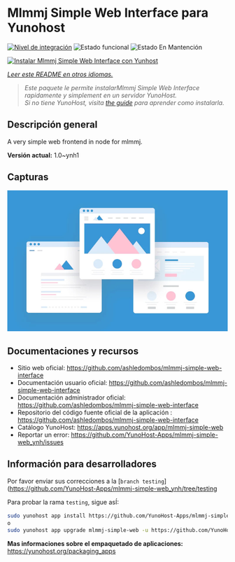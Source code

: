 <!--
Este archivo README esta generado automaticamente<https://github.com/YunoHost/apps/tree/master/tools/readme_generator>
No se debe editar a mano.
-->

# Mlmmj Simple Web Interface para Yunohost

[![Nivel de integración](https://dash.yunohost.org/integration/mlmmj-simple-web.svg)](https://ci-apps.yunohost.org/ci/apps/mlmmj-simple-web/) ![Estado funcional](https://ci-apps.yunohost.org/ci/badges/mlmmj-simple-web.status.svg) ![Estado En Mantención](https://ci-apps.yunohost.org/ci/badges/mlmmj-simple-web.maintain.svg)

[![Instalar Mlmmj Simple Web Interface con Yunhost](https://install-app.yunohost.org/install-with-yunohost.svg)](https://install-app.yunohost.org/?app=mlmmj-simple-web)

*[Leer este README en otros idiomas.](./ALL_README.md)*

> *Este paquete le permite instalarMlmmj Simple Web Interface rapidamente y simplement en un servidor YunoHost.*  
> *Si no tiene YunoHost, visita [the guide](https://yunohost.org/install) para aprender como instalarla.*

## Descripción general

A very simple web frontend in node for mlmmj.

**Versión actual:** 1.0~ynh1

## Capturas

![Captura de Mlmmj Simple Web Interface](./doc/screenshots/example.jpg)

## Documentaciones y recursos

- Sitio web oficial: <https://github.com/ashledombos/mlmmj-simple-web-interface>
- Documentación usuario oficial: <https://github.com/ashledombos/mlmmj-simple-web-interface>
- Documentación administrador oficial: <https://github.com/ashledombos/mlmmj-simple-web-interface>
- Repositorio del código fuente oficial de la aplicación : <https://github.com/ashledombos/mlmmj-simple-web-interface>
- Catálogo YunoHost: <https://apps.yunohost.org/app/mlmmj-simple-web>
- Reportar un error: <https://github.com/YunoHost-Apps/mlmmj-simple-web_ynh/issues>

## Información para desarrolladores

Por favor enviar sus correcciones a la [`branch testing`](https://github.com/YunoHost-Apps/mlmmj-simple-web_ynh/tree/testing

Para probar la rama `testing`, sigue asÍ:

```bash
sudo yunohost app install https://github.com/YunoHost-Apps/mlmmj-simple-web_ynh/tree/testing --debug
o
sudo yunohost app upgrade mlmmj-simple-web -u https://github.com/YunoHost-Apps/mlmmj-simple-web_ynh/tree/testing --debug
```

**Mas informaciones sobre el empaquetado de aplicaciones:** <https://yunohost.org/packaging_apps>
